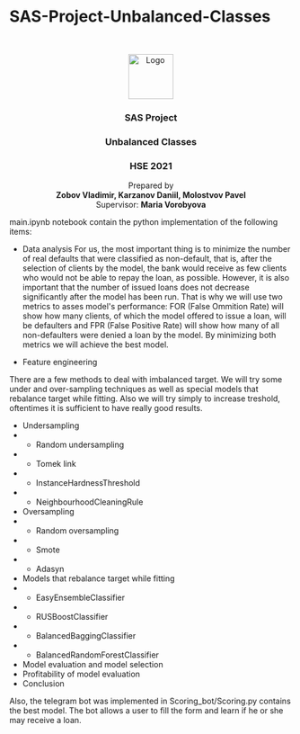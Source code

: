# SAS-Project-Unbalanced-Classes




<br />
<p align="center">
  <a href="#">
    <img src="https://upload.wikimedia.org/wikipedia/commons/thumb/1/10/SAS_logo_horiz.svg/1280px-SAS_logo_horiz.svg.png" alt="Logo" height="80">
  </a>

  <h3 align="center">SAS Project</h3>
  <h3 align="center">Unbalanced Classes</h3>
  <h3 align="center">HSE 2021</h3>
  

  <p align="center">
    Prepared by <br />
   <b align="center"> Zobov Vladimir, 
    Karzanov Daniil, 
    Molostvov Pavel </b>
  
  <br />
  Supervisor: <b>Maria Vorobyova </b><br />

  </p>
</p>



main.ipynb notebook contain the python implementation of the following items:
* Data analysis
For us, the most important thing is to minimize the number of real defaults that were classified as non-default, that is, after the selection of clients by the model, the bank would receive as few clients who would not be able to repay the loan, as possible. However, it is also important that the number of issued loans does not decrease significantly after the model has been run. That is why we will use two metrics to asses model's performance: FOR (False Ommition Rate) will show how many clients, of which the model offered to issue a loan, will be defaulters and FPR (False Positive Rate) will show how many of all non-defaulters were denied a loan by the model. By minimizing both metrics we will achieve the best model. 

* Feature engineering


There are a few methods to deal with imbalanced target. We will try some under and over-sampling techniques as well as special models that rebalance target while fitting. Also we will try simply to increase treshold, oftentimes it is sufficient to have really good results. 
* Undersampling 
* * Random undersampling
* * Tomek link
* * InstanceHardnessThreshold
* * NeighbourhoodCleaningRule
* Oversampling
* * Random oversampling 
* * Smote
* * Adasyn
* Models that rebalance target while fitting
* * EasyEnsembleClassifier
* * RUSBoostClassifier
* * BalancedBaggingClassifier
* * BalancedRandomForestClassifier
* Model evaluation and model selection
* Profitability of model evaluation
* Conclusion

Also, the telegram bot was implemented in Scoring_bot/Scoring.py contains the best model. The bot allows a user to fill the form and learn if he or she may receive a loan.


